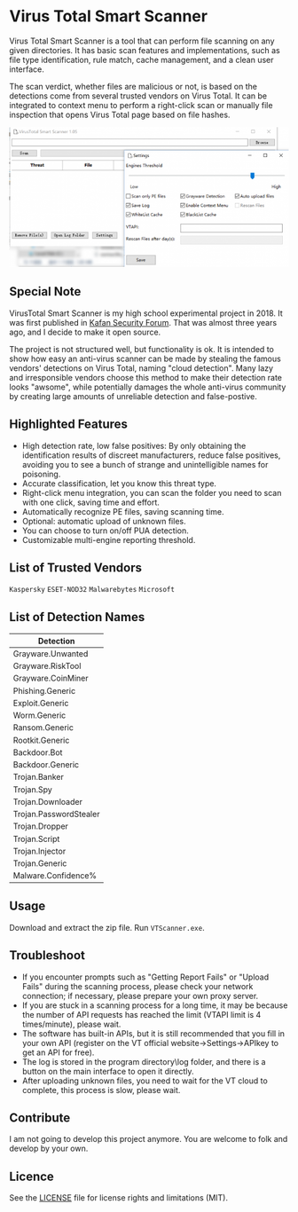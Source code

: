 # Virus Total Smart Scanner

Virus Total Smart Scanner is a tool that can perform file scanning on any given directories. It has basic scan features and implementations, such as file type identification, rule match, cache management, and a clean user interface. 

The scan verdict, whether files are malicious or not, is based on the detections come from several trusted vendors on Virus Total. It can be integrated to context menu to perform a right-click scan or manually file inspection that opens Virus Total page based on file hashes.

![Screenshot](screenshot.png)

## Special Note

VirusTotal Smart Scanner is my high school experimental project in 2018. It was first published in [Kafan Security Forum](https://bbs.kafan.cn/thread-2133049-1-1.html). That was almost three years ago, and I decide to make it open source. 

The project is not structured well, but functionality is ok. It is intended to show how easy an anti-virus scanner can be made by stealing the famous vendors' detections on Virus Total, naming "cloud detection". Many lazy and irresponsible vendors choose this method to make their detection rate looks "awsome", while potentially damages the whole anti-virus community by creating large amounts of unreliable detection and false-postive. 

## Highlighted Features

- High detection rate, low false positives: By only obtaining the identification results of discreet manufacturers, reduce false positives, avoiding you to see a bunch of strange and unintelligible names for poisoning.
- Accurate classification, let you know this threat type.
- Right-click menu integration, you can scan the folder you need to scan with one click, saving time and effort.
- Automatically recognize PE files, saving scanning time.
- Optional: automatic upload of unknown files.
- You can choose to turn on/off PUA detection.
- Customizable multi-engine reporting threshold.

## List of Trusted Vendors

`Kaspersky`
`ESET-NOD32`
`Malwarebytes`
`Microsoft`

## List of Detection Names

| Detection              |
|------------------------|
| Grayware.Unwanted      |
| Grayware.RiskTool      |
| Grayware.CoinMiner     |
| Phishing.Generic       |
| Exploit.Generic        |
| Worm.Generic           |
| Ransom.Generic         |
| Rootkit.Generic        |
| Backdoor.Bot           |
| Backdoor.Generic       |
| Trojan.Banker          |
| Trojan.Spy             |
| Trojan.Downloader      |
| Trojan.PasswordStealer |
| Trojan.Dropper         |
| Trojan.Script          |
| Trojan.Injector        |
| Trojan.Generic         |
| Malware.Confidence%    |

## Usage

Download and extract the zip file. Run `VTScanner.exe`.

## Troubleshoot

- If you encounter prompts such as "Getting Report Fails" or "Upload Fails" during the scanning process, please check your network connection; if necessary, please prepare your own proxy server.
- If you are stuck in a scanning process for a long time, it may be because the number of API requests has reached the limit (VTAPI limit is 4 times/minute), please wait.
- The software has built-in APIs, but it is still recommended that you fill in your own API (register on the VT official website->Settings->APIkey to get an API for free).
- The log is stored in the program directory\log folder, and there is a button on the main interface to open it directly.
- After uploading unknown files, you need to wait for the VT cloud to complete, this process is slow, please wait.

## Contribute

I am not going to develop this project anymore. You are welcome to folk and develop by your own.

## Licence 

See the [LICENSE](LICENSE.md) file for license rights and limitations (MIT).
